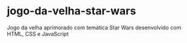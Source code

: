 # jogo-da-velha-star-wars
Jogo da velha aprimorado com temática Star Wars desenvolvido com HTML, CSS e JavaScript
